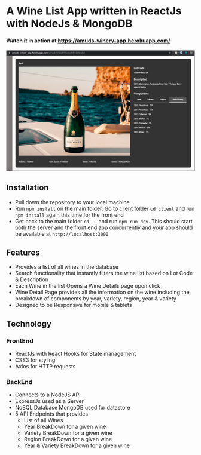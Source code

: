 # A Wine List App written in ReactJs with NodeJs & MongoDB

#### Watch it in action at https://amuds-winery-app.herokuapp.com/

![To Do App](screenshot.jpg)

## Installation
* Pull down the repository to your local machine.
* Run `npm install` on the main folder. Go to client folder `cd client` and run `npm install` again this time for the front end
* Get back to the main folder `cd ..` and run `npm run dev`. This should start both the server and the front end app concurrently and your app should be available at `http://localhost:3000`


## Features
- Provides a list of all wines in the database
- Search functionality that instantly filters the wine list based on Lot Code & Description
- Each Wine in the list Opens a Wine Details page upon click
- Wine Detail Page provides all the information on the wine including the breakdown of components by year, variety, region, year & variety
- Designed to be Responsive for mobile & tablets


## Technology
### FrontEnd
- ReactJs with React Hooks for State management
- CSS3 for styling
- Axios for HTTP requests
### BackEnd
* Connects to a NodeJS API
* ExpressJs used as a Server
* NoSQL Database MongoDB used for datastore
* 5 API Endpoints that provides 
  * List of all Wines
  * Year BreakDown for a given wine
  * Variety BreakDown for a given wine
  * Region BreakDown for a given wine
  * Year & Variety BreakDown for a given wine

